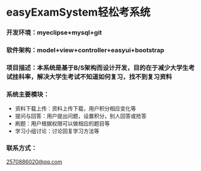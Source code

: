 # easyExamSystem轻松考系统

### 开发环境：myeclipse+mysql+git

### 软件架构：model+view+controller+easyui+bootstrap

### 项目描述：本系统是基于B/S架构而设计开发，目的在于减少大学生考试挂科率，解决大学生考试不知道如何复习，找不到复习资料

### 系统主要模块：
- 资料下载上传：资料上传下载，用户积分相应变化等
- 提问与回答：用户提出问题，设置积分，别人回答或抢答
- 刷题：用户根据权限可以做相应的题目等
- 学习小组讨论：讨论回复学习方法等

### 联系方式：
2570886020@qq.com

